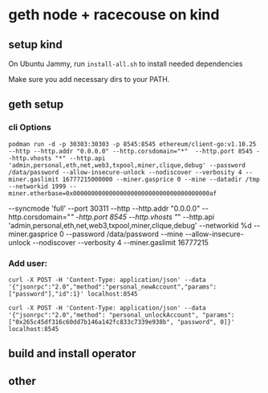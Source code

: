 # geth node + racecouse on kind

## setup kind
On Ubuntu Jammy, run `install-all.sh` to install needed dependencies

Make sure you add necessary dirs to your PATH.

## geth setup

### cli Options
```
podman run -d -p 30303:30303 -p 8545:8545 ethereum/client-go:v1.10.25 --http --http.addr "0.0.0.0" --http.corsdomain="*"  --http.port 8545 --http.vhosts "*" --http.api 'admin,personal,eth,net,web3,txpool,miner,clique,debug' --password /data/password --allow-insecure-unlock --nodiscover --verbosity 4 --miner.gaslimit 16777215000000 --miner.gasprice 0 --mine --datadir /tmp --networkid 1999 --miner.etherbase=0x00000000000000000000000000000000000000af
```

--syncmode 'full' --port 30311 --http --http.addr "0.0.0.0" --http.corsdomain="*"  -http.port 8545 --http.vhosts "*" --http.api 'admin,personal,eth,net,web3,txpool,miner,clique,debug' --networkid %d --miner.gasprice 0 --password /data/password --mine --allow-insecure-unlock --nodiscover --verbosity 4 --miner.gaslimit 16777215

### Add user:
```
curl -X POST -H 'Content-Type: application/json' --data '{"jsonrpc":"2.0","method":"personal_newAccount","params":["password"],"id":1}' localhost:8545

curl -X POST -H 'Content-Type: application/json' --data '{"jsonrpc":"2.0","method": "personal_unlockAccount", "params": ["0x265c45df316c60dd7b146a142fc833c7339e938b", "password", 0]}' localhost:8545
```

## build and install operator

## other
